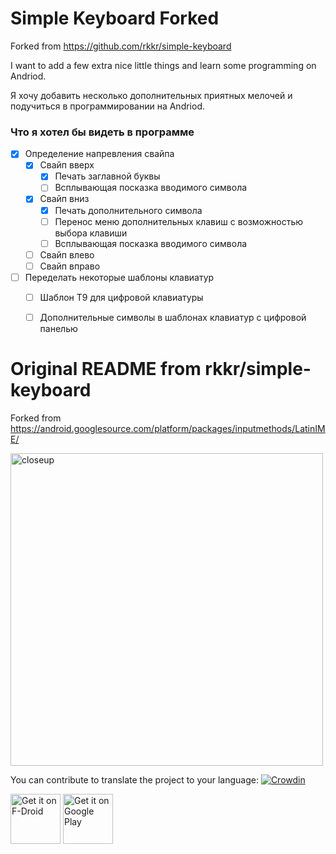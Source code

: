 # Simple Keyboard Forked

Forked from https://github.com/rkkr/simple-keyboard

I want to add a few extra nice little things and learn some programming on Andriod.  
  
  
  
Я хочу добавить несколько дополнительных приятных мелочей и подучиться в программировании на Andriod.  
 
### Что я хотел бы видеть в программе

- [x] Определение напревления свайпа
  - [x] Свайп вверх
    - [x] Печать заглавной буквы
    - [ ] Всплывающая посказка вводимого символа
  - [x] Свайп вниз
    - [x] Печать дополнительного символа
    - [ ] Перенос меню дополнительных клавиш с возможностью выбора клавиши
    - [ ] Всплывающая посказка вводимого символа
  - [ ] Свайп влево
  - [ ] Свайп вправо
- [ ] Переделать некоторые шаблоны клавиатур
  - [ ] Шаблон Т9 для цифровой клавиатуры
  - [ ] Дополнительные символы в шаблонах клавиатур с цифровой панелью



# Original README from rkkr/simple-keyboard
Forked from https://android.googlesource.com/platform/packages/inputmethods/LatinIME/

<img src="images/screenshot-0.png"
      alt="closeup"
      width="500"/>

You can contribute to translate the project to your language: [![Crowdin](https://d322cqt584bo4o.cloudfront.net/simple-keyboard/localized.svg)](https://crowdin.com/project/simple-keyboard)

[<img src="https://f-droid.org/badge/get-it-on.png"
      alt="Get it on F-Droid"
      height="80">](https://f-droid.org/packages/rkr.simplekeyboard.inputmethod/)
[<img src="https://play.google.com/intl/en_us/badges/images/generic/en-play-badge.png"
      alt="Get it on Google Play"
      height="80">](https://play.google.com/store/apps/details?id=rkr.simplekeyboard.inputmethod)
